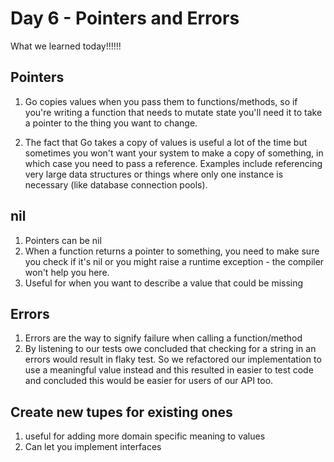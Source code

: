 # Day 6 - Pointers and Errors

What we learned today!!!!!!

## Pointers

1. Go copies values when you pass them to functions/methods, so if you're writing a function that needs to mutate state you'll need it to take a pointer to the thing you want to change.

2. The fact that Go takes a copy of values is useful a lot of the time but sometimes you won't want your system to make a copy of something, in which case you need to pass a reference. Examples include referencing very large data structures or things where only one instance is necessary (like database connection pools).

## nil

1. Pointers can be nil
2. When a function returns a pointer to something, you need to make sure you check if it's nil or you might raise a runtime exception - the compiler won't help you here.
3. Useful for when you want to describe a value that could be missing

## Errors

1. Errors are the way to signify failure when calling a function/method
2. By listening to our tests owe concluded that checking for a string in an errors would result in flaky test. So we refactored our implementation to use a meaningful value instead and this resulted in easier to test code and concluded this would be easier for users of our API too.

## Create new tupes for existing ones

1. useful for adding more domain specific meaning to values
2. Can let you implement interfaces
